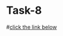 # Task-8
#[click the link below](https://public.tableau.com/views/task8_17480168335450/Dashboard1?:language=en-US&publish=yes&:sid=&:redirect=auth&:display_count=n&:origin=viz_share_link)
